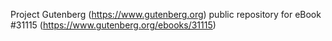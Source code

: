 Project Gutenberg (https://www.gutenberg.org) public repository for eBook #31115 (https://www.gutenberg.org/ebooks/31115)
